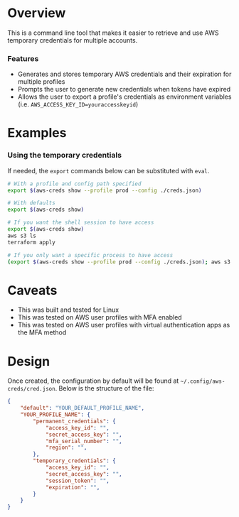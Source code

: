 # Overview

This is a command line tool that makes it easier to retrieve and use AWS temporary credentials for multiple accounts.

### Features
- Generates and stores temporary AWS credentials and their expiration for multiple profiles
- Prompts the user to generate new credentials when tokens have expired
- Allows the user to export a profile's credentials as environment variables (i.e. `AWS_ACCESS_KEY_ID=youraccesskeyid`)

# Examples

### Using the temporary credentials

If needed, the `export` commands below can be substituted with `eval`.

```bash
# With a profile and config path specified
export $(aws-creds show --profile prod --config ./creds.json)

# With defaults
export $(aws-creds show)

# If you want the shell session to have access
export $(aws-creds show)
aws s3 ls
terraform apply

# If you only want a specific process to have access
(export $(aws-creds show --profile prod --config ./creds.json); aws s3 ls)
```

# Caveats

- This was built and tested for Linux
- This was tested on AWS user profiles with MFA enabled
- This was tested on AWS user profiles with virtual authentication apps as the MFA method

# Design

Once created, the configuration by default will be found at `~/.config/aws-creds/cred.json`. Below is the structure of the file:

```json
{
    "default": "YOUR_DEFAULT_PROFILE_NAME",
    "YOUR_PROFILE_NAME": {
        "permanent_credentials": {
            "access_key_id": "",
            "secret_access_key": "",
            "mfa_serial_number": "",
            "region": "",
        },
        "temporary_credentials": {
            "access_key_id": "",
            "secret_access_key": "",
            "session_token": "",
            "expiration": "",
        }
    }
}
```
